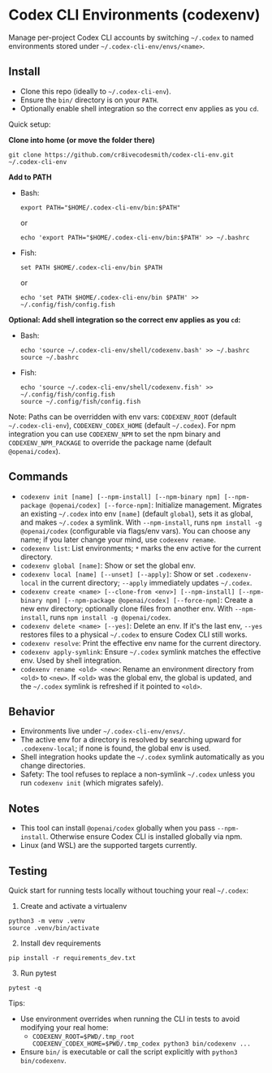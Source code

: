 # Codex CLI Environments (codexenv)

Manage per-project Codex CLI accounts by switching `~/.codex` to named environments stored under `~/.codex-cli-env/envs/<name>`.

## Install

- Clone this repo (ideally to `~/.codex-cli-env`).
- Ensure the `bin/` directory is on your `PATH`.
- Optionally enable shell integration so the correct env applies as you `cd`.

Quick setup:

**Clone into home (or move the folder there)**

```
git clone https://github.com/cr8ivecodesmith/codex-cli-env.git ~/.codex-cli-env
```

**Add to PATH**
  - Bash:
    ```
    export PATH="$HOME/.codex-cli-env/bin:$PATH"
    ```
    or
    ```
    echo 'export PATH="$HOME/.codex-cli-env/bin:$PATH' >> ~/.bashrc
    ```
  - Fish:
    ```
    set PATH $HOME/.codex-cli-env/bin $PATH
    ```
    or
    ```
    echo 'set PATH $HOME/.codex-cli-env/bin $PATH' >> ~/.config/fish/config.fish
    ```

**Optional: Add shell integration so the correct env applies as you `cd`:**
  - Bash:
    ````
    echo 'source ~/.codex-cli-env/shell/codexenv.bash' >> ~/.bashrc
    source ~/.bashrc
    ````
  - Fish:
    ````
    echo 'source ~/.codex-cli-env/shell/codexenv.fish' >> ~/.config/fish/config.fish
    source ~/.config/fish/config.fish
    ````

Note: Paths can be overridden with env vars: `CODEXENV_ROOT` (default `~/.codex-cli-env`), `CODEXENV_CODEX_HOME` (default `~/.codex`). For npm integration you can use `CODEXENV_NPM` to set the npm binary and `CODEXENV_NPM_PACKAGE` to override the package name (default `@openai/codex`).

## Commands

- `codexenv init [name] [--npm-install] [--npm-binary npm] [--npm-package @openai/codex] [--force-npm]`: Initialize management. Migrates an existing `~/.codex` into env `[name]` (default `global`), sets it as global, and makes `~/.codex` a symlink. With `--npm-install`, runs `npm install -g @openai/codex` (configurable via flags/env vars). You can choose any name; if you later change your mind, use `codexenv rename`.
- `codexenv list`: List environments; `*` marks the env active for the current directory.
- `codexenv global [name]`: Show or set the global env.
- `codexenv local [name] [--unset] [--apply]`: Show or set `.codexenv-local` in the current directory; `--apply` immediately updates `~/.codex`.
- `codexenv create <name> [--clone-from <env>] [--npm-install] [--npm-binary npm] [--npm-package @openai/codex] [--force-npm]`: Create a new env directory; optionally clone files from another env. With `--npm-install`, runs `npm install -g @openai/codex`.
- `codexenv delete <name> [--yes]`: Delete an env. If it's the last env, `--yes` restores files to a physical `~/.codex` to ensure Codex CLI still works.
- `codexenv resolve`: Print the effective env name for the current directory.
- `codexenv apply-symlink`: Ensure `~/.codex` symlink matches the effective env. Used by shell integration.
- `codexenv rename <old> <new>`: Rename an environment directory from `<old>` to `<new>`. If `<old>` was the global env, the global is updated, and the `~/.codex` symlink is refreshed if it pointed to `<old>`.

## Behavior

- Environments live under `~/.codex-cli-env/envs/`.
- The active env for a directory is resolved by searching upward for `.codexenv-local`; if none is found, the global env is used.
- Shell integration hooks update the `~/.codex` symlink automatically as you change directories.
- Safety: The tool refuses to replace a non-symlink `~/.codex` unless you run `codexenv init` (which migrates safely).

## Notes

- This tool can install `@openai/codex` globally when you pass `--npm-install`. Otherwise ensure Codex CLI is installed globally via npm.
- Linux (and WSL) are the supported targets currently.

## Testing

Quick start for running tests locally without touching your real `~/.codex`:

1) Create and activate a virtualenv

```
python3 -m venv .venv
source .venv/bin/activate
```

2) Install dev requirements

```
pip install -r requirements_dev.txt
```

3) Run pytest

```
pytest -q
```

Tips:
- Use environment overrides when running the CLI in tests to avoid modifying your real home:
  - `CODEXENV_ROOT=$PWD/.tmp_root CODEXENV_CODEX_HOME=$PWD/.tmp_codex python3 bin/codexenv ...`
- Ensure `bin/` is executable or call the script explicitly with `python3 bin/codexenv`.

